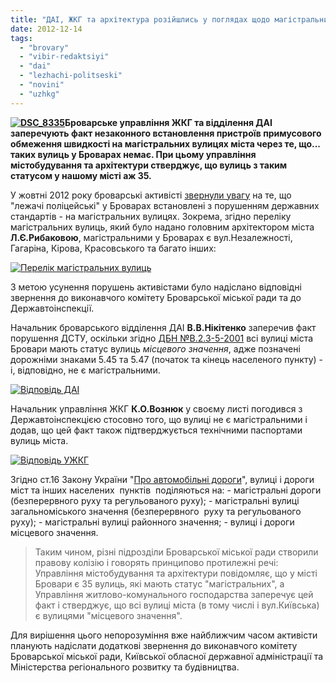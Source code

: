 ```yaml
---
title: "ДАІ, ЖКГ та архітектура розійшлись у поглядах щодо магістральних вулиць у Броварах"
date: 2012-12-14
tags: 
  - "brovary"
  - "vibir-redaktsiyi"
  - "dai"
  - "lezhachi-politseski"
  - "novini"
  - "uzhkg"
---
```


**[![](https://mpz.brovary.org/wp-content/uploads/2012/12/DSC_8335.jpg "DSC_8335")](https://mpz.brovary.org/wp-content/uploads/2012/12/DSC_8335.jpg)Броварське управління ЖКГ та відділення ДАІ заперечують факт незаконного встановлення пристроїв примусового обмеження швидкості на магістральних вулицях міста через те, що... таких вулиць у Броварах немає. При цьому управління містобудування та архітектури стверджує, що вулиць з таким статусом у нашому місті аж 35.**

У жовтні 2012 року броварські активісті [звернули увагу](https://mpz.brovary.org/mayzhe-vsi-lezhachi-politseyski-u-brovarah-vstanovleni-z-porushennyam-standartiv/ "Майже всі «лежачі поліцейські» у Броварах встановлені з порушенням ДСТУ") на те, що "лежачі поліцейські" у Броварах встановлені з порушенням державних стандартів - на магістральних вулицях. Зокрема, згідно переліку магістральних вулиць, який було надано головним архітектором міста **Л.Є.Рибаковою**, магістральними у Броварах є вул.Незалежності, Гагаріна, Кірова, Красовського та багато інших:

[![](https://mpz.brovary.org/wp-content/uploads/2012/10/Perelik-magistralnih-vulits.jpg "Перелік магістральних вулиць")](https://mpz.brovary.org/wp-content/uploads/2012/10/Perelik-magistralnih-vulits.jpg)

З метою усунення порушень активістами було надіслано відповідні звернення до виконавчого комітету Броварської міської ради та до Державтоінспекції.

Начальник броварського відділення ДАІ **В.В.Нікітенко** заперечив факт порушення ДСТУ, оскільки згідно [ДБН №В.2.3-5-2001](https://mpz.brovary.org/wp-content/uploads/2012/12/DBN-V.2.3-5-2001.pdf "ДБН В.2.3-5-2001") всі вулиці міста Бровари мають статус вулиць _місцевого значення_, адже позначені дорожніми знаками 5.45 та 5.47 (початок та кінець населеного пункту) - і, відповідно, не є магістральними.

[![](https://mpz.brovary.org/wp-content/uploads/2012/12/obm0002.jpg "Відповідь ДАІ")](https://mpz.brovary.org/wp-content/uploads/2012/12/obm0002.jpg)

Начальник управління ЖКГ **К.О.Вознюк** у своєму листі погодився з Державтоінспекцією стосовно того, що вулиці не є магістральними і додав, що цей факт також підтверджується технічними паспортами вулиць міста.

[![](https://mpz.brovary.org/wp-content/uploads/2012/12/obm0001.jpg "Відповідь УЖКГ")](https://mpz.brovary.org/wp-content/uploads/2012/12/obm0001.jpg)

Згідно ст.16 Закону України "[Про автомобільні дороги](http://zakon2.rada.gov.ua/laws/show/2862-15)", вулиці і дороги міст та інших населених  пунктів  поділяються на: - магістральні дороги (безперервного руху та регульованого руху); - магістральні вулиці загальноміського значення (безперервного  руху та регульованого руху); - магістральні вулиці районного значення; - вулиці і дороги місцевого значення.

> Таким чином, різні підрозділи Броварської міської ради створили правову колізію і говорять принципово протилежні речі: Управління містобудування та архітектури повідомляє, що у місті Бровари є 35 вулиць, які мають статус "магістральних", а Управління житлово-комунального господарства заперечує цей факт і стверджує, що всі вулиці міста (в тому числі і вул.Київська) є вулицями "місцевого значення".

Для вирішення цього непорозуміння вже найближчим часом активісти планують надіслати додаткові звернення до виконавчого комітету Броварської міської ради, Київської обласної державної адміністрації та Міністерства регіонального розвитку та будівництва.
